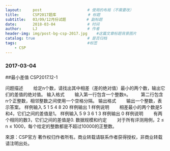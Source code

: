 ```yaml
---
layout:     post                    # 使用的布局（不需要改）
title:      CSP2017题库              # 标题 
subtitle:   03/09/12月份试题         # 副标题
date:       2018-03-04              # 时间
author:     LJ                      # 作者
header-img: img/post-bg-csp-2017.jpg    #这篇文章标题背景图片
catalog: true                       # 是否归档
tags:                               #标签
    - CSP
---
```


### 2017-03-04

##最小差值  CSP2017.12-1

问题描述
　　给定n个数，请找出其中相差（差的绝对值）最小的两个数，输出它们的差值的绝对值。
输入格式
　　输入第一行包含一个整数n。
　　第二行包含n个正整数，相邻整数之间使用一个空格分隔。
输出格式
　　输出一个整数，表示答案。
样例输入
5
1 5 4 8 20
样例输出
1
样例说明
　　相差最小的两个数是5和4，它们之间的差值是1。
样例输入
5
9 3 6 1 3
样例输出
0
样例说明
　　有两个相同的数3，它们之间的差值是0.
数据规模和约定
　　对于所有评测用例，2 ≤ n ≤ 1000，每个给定的整数都是不超过10000的正整数。


來源：CSP官方
著作权归作者所有。商业转载请联系作者获得授权，非商业转载请注明出处。
